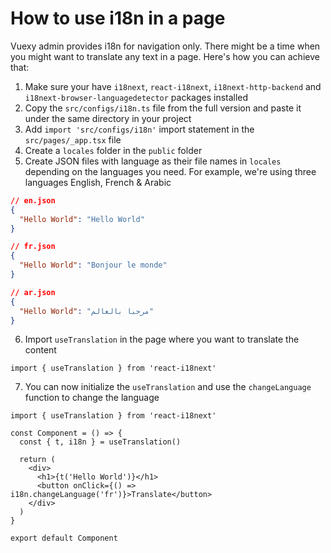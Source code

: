 # How to use i18n in a page

Vuexy admin provides i18n for navigation only. There might be a time when you might want to translate any text in a page. Here's how you can achieve that:

1. Make sure your have `i18next`, `react-i18next`, `i18next-http-backend` and `i18next-browser-languagedetector` packages installed
2. Copy the `src/configs/i18n.ts` file from the full version and paste it under the same directory in your project
3. Add `import 'src/configs/i18n'` import statement in the `src/pages/_app.tsx` file
4. Create a `locales` folder in the `public` folder
5. Create JSON files with language as their file names in `locales` depending on the languages you need. For example, we're using three languages English, French & Arabic

```json
// en.json
{
  "Hello World": "Hello World"
}
```

```json
// fr.json
{
  "Hello World": "Bonjour le monde"
}
```

```json
// ar.json
{
  "Hello World": "مرحبا بالعالم"
}
```

6. Import `useTranslation` in the page where you want to translate the content

```tsx
import { useTranslation } from 'react-i18next'
```

7. You can now initialize the `useTranslation` and use the `changeLanguage` function to change the language

```tsx
import { useTranslation } from 'react-i18next'

const Component = () => {
  const { t, i18n } = useTranslation()

  return (
    <div>
      <h1>{t('Hello World')}</h1>
      <button onClick={() => i18n.changeLanguage('fr')}>Translate</button>
    </div>
  )
}

export default Component
```
